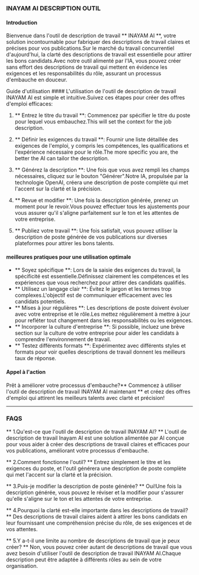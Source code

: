 ### INAYAM AI DESCRIPTION OUTIL

#### Introduction
Bienvenue dans l'outil de description de travail ** INAYAM AI **, votre solution incontournable pour fabriquer des descriptions de travail claires et précises pour vos publications.Sur le marché du travail concurrentiel d'aujourd'hui, la clarté des descriptions de travail est essentielle pour attirer les bons candidats.Avec notre outil alimenté par l'IA, vous pouvez créer sans effort des descriptions de travail qui mettent en évidence les exigences et les responsabilités du rôle, assurant un processus d'embauche en douceur.

Guide d'utilisation ####
L'utilisation de l'outil de description de travail INAYAM AI est simple et intuitive.Suivez ces étapes pour créer des offres d'emploi efficaces:

1. ** Entrez le titre du travail **: Commencez par spécifier le titre du poste pour lequel vous embauchez.This will set the context for the job description.

2. ** Définir les exigences du travail **: Fournir une liste détaillée des exigences de l'emploi, y compris les compétences, les qualifications et l'expérience nécessaire pour le rôle.The more specific you are, the better the AI can tailor the description.

3. ** Générez la description **: Une fois que vous avez rempli les champs nécessaires, cliquez sur le bouton "Générer".Notre IA, propulsée par la technologie OpenAI, créera une description de poste complète qui met l'accent sur la clarté et la précision.

4. ** Revue et modifier **: Une fois la description générée, prenez un moment pour le revoir.Vous pouvez effectuer tous les ajustements pour vous assurer qu'il s'aligne parfaitement sur le ton et les attentes de votre entreprise.

5. ** Publiez votre travail **: Une fois satisfait, vous pouvez utiliser la description de poste générée de vos publications sur diverses plateformes pour attirer les bons talents.

#### meilleures pratiques pour une utilisation optimale
- ** Soyez spécifique **: Lors de la saisie des exigences du travail, la spécificité est essentielle.Définissez clairement les compétences et les expériences que vous recherchez pour attirer des candidats qualifiés.
- ** Utilisez un langage clair **: Évitez le jargon et les termes trop complexes.L'objectif est de communiquer efficacement avec les candidats potentiels.
- ** Mises à jour régulières **: Les descriptions de poste doivent évoluer avec votre entreprise et le rôle.Les mettez régulièrement à mettre à jour pour refléter tout changement dans les responsabilités ou les exigences.
- ** Incorporer la culture d'entreprise **: Si possible, incluez une brève section sur la culture de votre entreprise pour aider les candidats à comprendre l'environnement de travail.
- ** Testez différents formats **: Expérimentez avec différents styles et formats pour voir quelles descriptions de travail donnent les meilleurs taux de réponse.

#### Appel à l'action
Prêt à améliorer votre processus d'embauche?** Commencez à utiliser l'outil de description de travail INAYAM AI maintenant ** et créez des offres d'emploi qui attirent les meilleurs talents avec clarté et précision!

---

### FAQS

** 1.Qu'est-ce que l'outil de description de travail INAYAM AI? **
L'outil de description de travail Inayam AI est une solution alimentée par AI conçue pour vous aider à créer des descriptions de travail claires et efficaces pour vos publications, améliorant votre processus d'embauche.

** 2.Comment fonctionne l'outil? **
Entrez simplement le titre et les exigences du poste, et l'outil générera une description de poste complète qui met l'accent sur la clarté et la précision.

** 3.Puis-je modifier la description de poste générée? **
Oui!Une fois la description générée, vous pouvez le réviser et la modifier pour s'assurer qu'elle s'aligne sur le ton et les attentes de votre entreprise.

** 4.Pourquoi la clarté est-elle importante dans les descriptions de travail? **
Des descriptions de travail claires aident à attirer les bons candidats en leur fournissant une compréhension précise du rôle, de ses exigences et de vos attentes.

** 5.Y a-t-il une limite au nombre de descriptions de travail que je peux créer? **
Non, vous pouvez créer autant de descriptions de travail que vous avez besoin d'utiliser l'outil de description de travail INAYAM AI.Chaque description peut être adaptée à différents rôles au sein de votre organisation.
